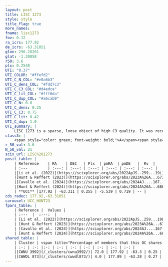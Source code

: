 ```yaml
---
layout: post
title: LISC 1273
style: style
title_flag: true
more_names: 
fname: lisc1273
fov: 0.12
ra_icrs: 177.92
de_icrs: -63.31051
glon: 296.28201
glat: -1.20858
r50: 3.6
plx: 0.2548
UTI: "0.37"
UTI_COLOR: "#ffefd2"
UTI_C_N_COL: "#e0a6b3"
UTI_C_dens_COL: "#fdd7c3"
UTI_C_C3_COL: "#d4edca"
UTI_C_lit_COL: "#fff6da"
UTI_C_dup_COL: "#a6cab9"
UTI_C_N: 0.0
UTI_C_dens: 0.25
UTI_C_C3: 0.75
UTI_C_lit: 0.42
UTI_C_dup: 1.0
UTI_summary: |
    LISC 1273 is a sparse, loose object of high C3 quality. It was recently reported in the literature. This object shares a significant percentage of members with 2 later reported entries.<br><br><span style="color: #99180f; font-weight: bold;">Warning: </span>contains less than 25 stars with <i>P>0.5</i> estimated.
class3: |
    <span style="color: green; font-weight: bold;">A</span><span style="color: #FFC300; font-weight: bold;">B</span>
r_50_val: 3.6
N_50_val: 21
scix_url: LISC%201273
posit_table: |
    | Reference    | RA    | DEC   | Plx  | pmRA  | pmDE   |  Rv  |
    | :---         | :---: | :---: | :---: | :---: | :---: | :---: |
    |[Li et al. (2022)](https://scixplorer.org/abs/2022ApJS..259...19L) | 177.898 | -63.317 | 0.252 | -5.615 | 0.709 | -- |
    |[Hunt & Reffert (2023)](https://scixplorer.org/abs/2023A%26A...673A.114H) | 177.786 | -63.314 | 0.249 | -5.516 | 0.712 | -- |
    |[Cavallo et al. (2024)](https://scixplorer.org/abs/2024AJ....167...12C) | 177.841 | -63.296 | 0.249 | -- | -- | -- |
    |[Hunt & Reffert (2024)](https://scixplorer.org/abs/2024A%26A...686A..42H) | 177.786 | -63.314 | 0.249 | -5.516 | 0.712 | -- |
    | **UCC** |177.92 | -63.311 | 0.255 | -5.539 | 0.719 | -- | 
cds_radec: 177.92,-63.31051
carousel: UCC_HUNT23
fpars_table: |
    | Reference |  Values |
    | :---  |  :---:  |
    | [Li et al. (2022)](https://scixplorer.org/abs/2022ApJS..259...19L) | `E(V-I)=0.63, m-M=12.0, Age=0.1, Z=0.01, fbin=0.49` |
    | [Hunt & Reffert (2023)](https://scixplorer.org/abs/2023A%26A...673A.114H) | `AV50=2.01, diffAV50=2.488, MOD50=12.898, logAge50=7.176` |
    | [Cavallo et al. (2024)](https://scixplorer.org/abs/2024AJ....167...12C) | `AV50=2.17, dMod50=12.94, logAge50=7.21, [Fe/H]50=0.27` |
    | [Hunt & Reffert (2024)](https://scixplorer.org/abs/2024A%26A...686A..42H) | `MassJ=474.391` |
shared_table: |
    | Cluster | <span title="Percentage of members that this OC shares with the ones listed">%</span>   | RA   | DEC   | Plx   | pmRA  | pmDE  | Rv | UTI |
    | :-: | :-: |:-: | :-: | :-: | :-: | :-: | :-: | :-: |
    |[CWNU 3992](/_clusters/cwnu3992/)| 72.0 | 177.92 | -63.3 | 0.25 | -5.52 | 0.72 | -20.26 |0.05 |
    |[CWWDL 873](/_clusters/cwwdl873/)| 4.0 | 177.89 | -63.28 | 0.27 | -5.67 | 0.73 | -- |0.08 |
---
```

